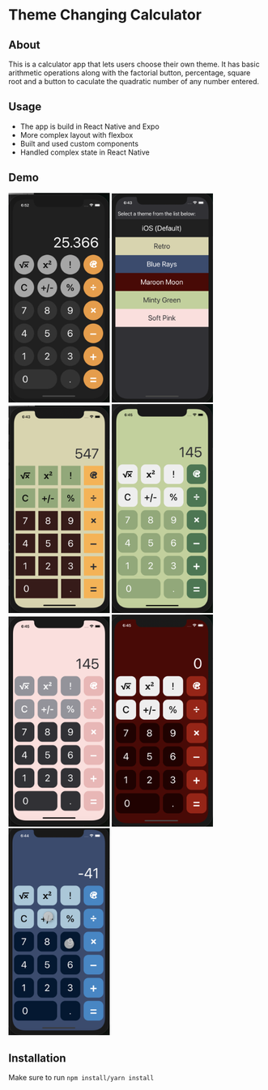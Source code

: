 # Theme Changing Calculator

## About
This is a calculator app that lets users choose their own theme. It has basic arithmetic operations along with the factorial button, percentage, square root and a button to caculate the quadratic number of any number entered. 

## Usage
- The app is build in React Native and Expo
- More complex layout with flexbox
- Built and used custom components
- Handled complex state in React Native

## Demo 

<a href="url"><img src="https://github.com/andmina/ThemeChangingCalculator/blob/master/assets/Screen Shot 2021-03-10 at 6.52.10 PM.png" width="200" ></a>
<a href="url"><img src="https://github.com/andmina/ThemeChangingCalculator/blob/master/assets/Screen Shot 2021-03-10 at 6.43.32 PM.png" width="200" ></a>
<a href="url"><img src="https://github.com/andmina/ThemeChangingCalculator/blob/master/assets/Screen Shot 2021-03-10 at 6.43.51 PM.png" width="200" ></a>
<a href="url"><img src="https://github.com/andmina/ThemeChangingCalculator/blob/master/assets/Screen Shot 2021-03-10 at 6.45.22 PM.png" width="200" ></a>
<a href="url"><img src="https://github.com/andmina/ThemeChangingCalculator/blob/master/assets/Screen Shot 2021-03-10 at 6.45.31 PM.png" width="200" ></a>
<a href="url"><img src="https://github.com/andmina/ThemeChangingCalculator/blob/master/assets/Screen Shot 2021-03-10 at 6.45.10 PM.png" width="200" ></a>
<a href="url"><img src="https://github.com/andmina/ThemeChangingCalculator/blob/master/assets/Screen Shot 2021-03-10 at 6.44.21 PM.png" width="200" ></a>

## Installation

Make sure to run <code>npm install/yarn install</code> 
